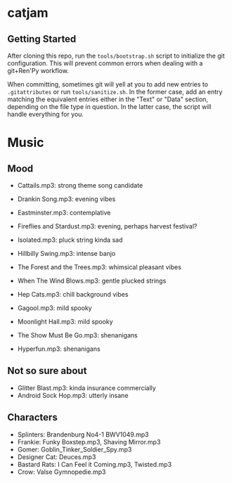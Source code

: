 # catjam

## Getting Started
After cloning this repo, run the `tools/bootstrap.sh` script to initialize the
git configuration. This will prevent common errors when dealing with a
git+Ren'Py workflow.

When committing, sometimes git will yell at you to add new entries to
`.gitattributes` or run `tools/sanitize.sh`. In the former case, add an entry
matching the equivalent entries either in the "Text" or "Data" section,
depending on the file type in question. In the latter case, the script will
handle everything for you.

# Music

## Mood

- Cattails.mp3: strong theme song candidate
- Drankin Song.mp3: evening vibes
- Eastminster.mp3: contemplative
- Fireflies and Stardust.mp3: evening, perhaps harvest festival?
- Isolated.mp3: pluck string kinda sad
- Hillbilly Swing.mp3: intense banjo
- The Forest and the Trees.mp3: whimsical pleasant vibes
- When The Wind Blows.mp3: gentle plucked strings

- Hep Cats.mp3: chill background vibes

- Gagool.mp3: mild spooky
- Moonlight Hall.mp3: mild spooky
- The Show Must Be Go.mp3: shenanigans
- Hyperfun.mp3: shenanigans

## Not so sure about

- Glitter Blast.mp3: kinda insurance commercially
- Android Sock Hop.mp3: utterly insane

## Characters

- Splinters: Brandenburg No4-1 BWV1049.mp3
- Frankie: Funky Boxstep.mp3, Shaving Mirror.mp3
- Gomer: Goblin_Tinker_Soldier_Spy.mp3
- Designer Cat: Deuces.mp3
- Bastard Rats: I Can Feel it Coming.mp3, Twisted.mp3
- Crow: Valse Gymnopedie.mp3
